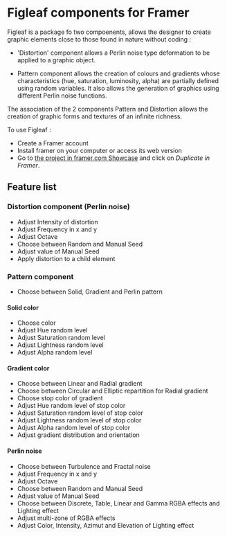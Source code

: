 # Figleaf components for Framer

Figleaf is a package fo two compoenents, allows the designer to create graphic elements close to those found in nature without coding :

* 'Distortion' component allows a Perlin noise type deformation to be applied to a graphic object.

* Pattern component allows the creation of colours and gradients whose characteristics (hue, saturation, luminosity, alpha) are partially defined using random variables. It also allows the generation of graphics using different Perlin noise functions.

The association of the 2 components Pattern and Distortion allows the creation of graphic forms and textures of an infinite richness.

To use Figleaf :
* Create a Framer account
* Install framer on your computer or access its web version
* Go to [the project in framer.com Showcase](https://www.framer.com/showcase/project/sOrHUTSYXT7302rRXCrC/) and click on *Duplicate in Framer*.

## Feature list

### Distortion component (Perlin noise)
* Adjust Intensity of distortion
* Adjust Frequency in x and y
* Adjust Octave
* Choose between Random and Manual Seed
* Adjust value of Manual Seed
* Apply distortion to a child element

### Pattern component

* Choose between Solid, Gradient and Perlin pattern

#### Solid color
* Choose color
* Adjust Hue random level
* Adjust Saturation random level
* Adjust Lightness random level
* Adjust Alpha random level

#### Gradient color
* Choose between Linear and Radial gradient
* Choose between Circular and Elliptic repartition for Radial gradient
* Choose stop color of gradient
* Adjust Hue random level of stop color
* Adjust Saturation random level of stop color
* Adjust Lightness random level of stop color
* Adjust Alpha random level of stop color
* Adjust gradient distribution and orientation

#### Perlin noise
* Choose between Turbulence and Fractal noise
* Adjust Frequency in x and y
* Adjust Octave
* Choose between Random and Manual Seed
* Adjust value of Manual Seed
* Choose between Discrete, Table, Linear and Gamma RGBA effects and Lighting effect
* Adjust multi-zone of RGBA effects
* Adjust Color, Intensity, Azimut and Elevation of Lighting effect

